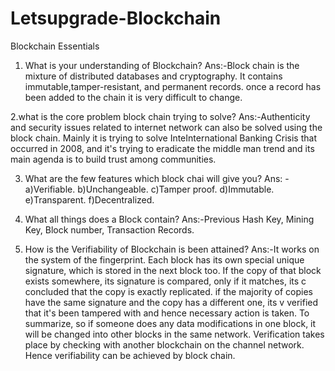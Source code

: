 # Letsupgrade-Blockchain
Blockchain Essentials 

1. What is your understanding of Blockchain?
Ans:-Block chain is the mixture of distributed databases and cryptography.
It contains immutable,tamper-resistant, and permanent records.
once a record has been added to the chain it is very difficult to change.

2.what is the core problem block chain trying to solve?
Ans:-Authenticity and security issues related to internet network can also be solved using the block chain. Mainly it is trying to solve InteInternational Banking Crisis that occurred in 2008, and it's trying to eradicate the middle man trend and its main agenda is to build trust among communities.

3. What are the few features which block chai will give you?
Ans: -a)Verifiable.
b)Unchangeable.
c)Tamper proof.
d)Immutable.
e)Transparent.
f)Decentralized.

4. What all things does a Block contain?
Ans:-Previous Hash Key, Mining Key, Block number, Transaction Records.

5. How is the Verifiability of Blockchain is been attained?
Ans:-It works on the system of the fingerprint. Each block has its own special unique signature, which is stored in the next block too. If the copy of that block exists somewhere, its signature is compared, only if it matches, its c concluded that the copy is exactly replicated. if the majority of copies have the same signature and the copy has a different one, its v verified that it's been tampered with and hence necessary action is taken. To summarize, so if someone does any data modifications in one block, it will be changed into other blocks in the same network. Verification takes place by checking with another blockchain on the channel network. Hence verifiability can be achieved by block chain.
